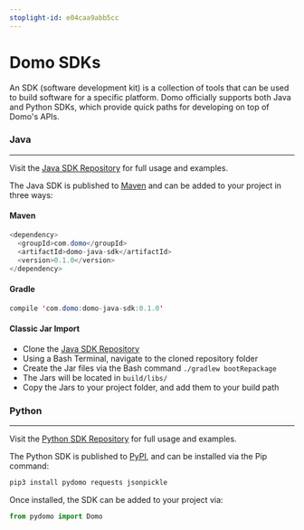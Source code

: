```yaml
---
stoplight-id: e04caa9abb5cc
---
```


# Domo SDKs

An SDK (software development kit) is a collection of tools that can be used to build software for a specific platform. Domo officially supports both Java and Python SDKs, which provide quick paths for developing on top of Domo's APIs.

### Java
---
Visit the [Java SDK Repository](https://github.com/domoinc/domo-java-sdk) for full usage and examples.

The Java SDK is published to [Maven](https://mvnrepository.com/) and can be added to your project in three ways:

#### Maven

```java
<dependency>
  <groupId>com.domo</groupId>
  <artifactId>domo-java-sdk</artifactId>
  <version>0.1.0</version>
</dependency>
```

#### Gradle

```java
compile 'com.domo:domo-java-sdk:0.1.0'
```

#### Classic Jar Import

- Clone the [Java SDK Repository](https://github.com/domoinc/domo-java-sdk)
- Using a Bash Terminal, navigate to the cloned repository folder
- Create the Jar files via the Bash command `./gradlew bootRepackage`
- The Jars will be located in `build/libs/`
- Copy the Jars to your project folder, and add them to your build path

### Python
---
Visit the [Python SDK Repository](https://github.com/domoinc/domo-python-sdk) for full usage and examples.

The Python SDK is published to [PyPI](https://pypi.python.org/pypi/pydomo), and can be installed via the Pip command:

```bash
pip3 install pydomo requests jsonpickle
```

Once installed, the SDK can be added to your project via:

```python
from pydomo import Domo
```
